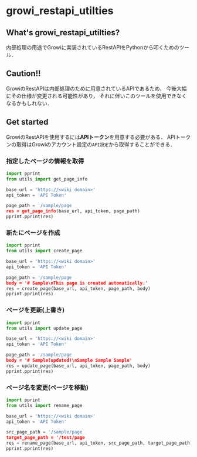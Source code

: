 # growi_restapi_utilties

## What's growi_restapi_utilties?

内部処理の用途でGrowiに実装されているRestAPIをPythonから叩くためのツール．

## **Caution!!**

GrowiのRestAPIは内部処理のために用意されているAPIであるため，
今後大幅にその仕様が変更される可能性があり，
それに伴いこのツールを使用できなくなるかもしれない．

## Get started

GrowiのRestAPIを使用するには**APIトークン**を用意する必要がある．
APIトークンの取得はGrowiのアカウント設定の``API設定``から取得することができる．

### 指定したページの情報を取得

```python
import pprint
from utils import get_page_info

base_url = 'https://<wiki domain>'
api_token = 'API Token'

page_path = '/sample/page
res = get_page_info(base_url, api_token, page_path)
pprint.pprint(res)
```

### 新たにページを作成

```python
import pprint
from utils import create_page

base_url = 'https://<wiki domain>'
api_token = 'API Token'

page_path = '/sample/page
body = '# Sample\nThis page is created automatically.'
res = create_page(base_url, api_token, page_path, body)
pprint.pprint(res)
```

### ページを更新(上書き)

```python
import pprint
from utils import update_page

base_url = 'https://<wiki domain>'
api_token = 'API Token'

page_path = '/sample/page
body = '# Sample(updated)\nSample Sample Sample'
res = update_page(base_url, api_token, page_path, body)
pprint.pprint(res)
```

### ページ名を変更(ページを移動)

```python
import pprint
from utils import rename_page

base_url = 'https://<wiki domain>'
api_token = 'API Token'

src_page_path = '/sample/page
target_page_path = '/test/page
res = rename_page(base_url, api_token, src_page_path, target_page_path)
pprint.pprint(res)
```
